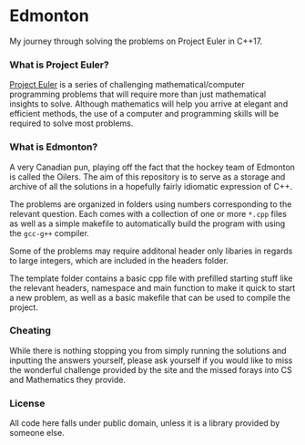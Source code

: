 # Edmonton
My journey through solving the problems on Project Euler in C++17.

### What is Project Euler?

[Project Euler](http://projecteuler.net) is a series of challenging mathematical/computer programming problems that will require more than just mathematical insights to solve. Although mathematics will help you arrive at elegant and efficient methods, the use of a computer and programming skills will be required to solve most problems.

### What is Edmonton?

A very Canadian pun, playing off the fact that the hockey team of Edmonton is called the Oilers. The aim of this repository is to serve as a storage and archive of all the solutions in a hopefully fairly idiomatic expression of C++.

The problems are organized in folders using numbers corresponding to the relevant question. Each comes with a collection of one or more `*.cpp` files as well as a simple makefile to automatically build the program with using the `gcc-g++` compiler.

Some of the problems may require additonal header only libaries in regards to large integers, which are included in the headers folder. 

The template folder contains a basic cpp file with prefilled starting stuff like the relevant headers, namespace and main function to make it quick to start a new problem, as well as a basic makefile that can be used to compile the project.

### Cheating

While there is nothing stopping you from simply running the solutions and inputting the answers yourself, please ask yourself if you would like to miss the wonderful challenge provided by the site and the missed forays into CS and Mathematics they provide.

### License

All code here falls under public domain, unless it is a library provided by someone else.
